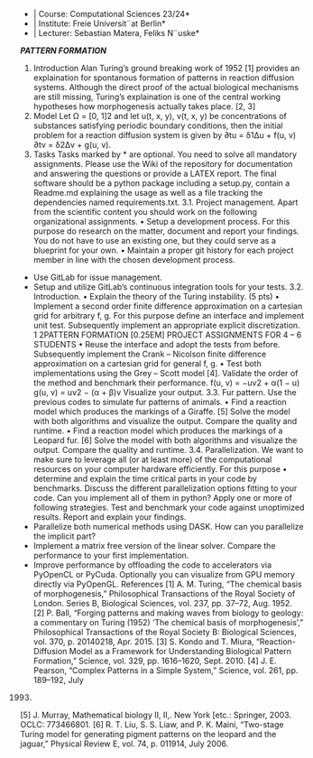 * | Course: Computational Sciences 23/24*
* | Institute: Freie Universit¨at Berlin*
* | Lecturer: Sebastian Matera, Feliks N¨uske*

***PATTERN FORMATION***

1. Introduction
Alan Turing’s ground breaking work of 1952 [1] provides an explaination for
spontanous formation of patterns in reaction diffusion systems. Although the direct
proof of the actual biological mechanisms are still missing, Turing’s explaination is
one of the central working hypotheses how morphogenesis actually takes place. [2, 3]
2. Model
Let Ω = [0, 1]2 and let u(t, x, y), v(t, x, y) be concentrations of substances satisfying periodic boundary conditions, then the initial problem for a reaction diffusion
system is given by
∂tu = δ1∆u + f(u, v)
∂tv = δ2∆v + g(u, v).
3. Tasks
Tasks marked by * are optional. You need to solve all mandatory assignments.
Please use the Wiki of the repository for documentation and answering the questions
or provide a LATEX report. The final software should be a python package including
a setup.py, contain a Readme.md explaining the usage as well as a file tracking the
dependencies named requirements.txt.
3.1. Project management. Apart from the scientific content you should work on
the following organizational assignments.
• Setup a development process. For this purpose do research on the matter,
document and report your findings. You do not have to use an existing
one, but they could serve as a blueprint for your own.
• Maintain a proper git history for each project member in line with the
chosen development process.
* Use GitLab for issue management.
* Setup and utilize GitLab’s continuous integration tools for your tests.
3.2. Introduction.
• Explain the theory of the Turing instability. (5 pts)
• Implement a second order finite difference approximation on a cartesian
grid for arbitrary f, g. For this purpose define an interface and implement
unit test. Subsequently implement an appropriate explicit discretization.
1
2PATTERN FORMATION [0.25EM] PROJECT ASSIGNMENTS FOR 4 – 6 STUDENTS
• Reuse the interface and adopt the tests from before. Subsequently implement the Crank – Nicolson finite difference approximation on a cartesian
grid for general f, g.
• Test both implementations using the Grey – Scott model [4]. Validate the
order of the method and benchmark their performance.
f(u, v) = −uv2 + α(1 − u)
g(u, v) = uv2 − (α + β)v
Visualize your output.
3.3. Fur pattern. Use the previous codes to simulate fur patterns of animals.
• Find a reaction model which produces the markings of a Giraffe. [5] Solve
the model with both algorithms and visualize the output. Compare the
quality and runtime.
• Find a reaction model which produces the markings of a Leopard fur. [6]
Solve the model with both algorithms and visualize the output. Compare
the quality and runtime.
3.4. Parallelization. We want to make sure to leverage all (or at least more) of the
computational resources on your computer hardware efficiently. For this purpose
• determine and explain the time critical parts in your code by benchmarks.
Discuss the different parallelization options fitting to your code. Can you
implement all of them in python?
Apply one or more of following strategies. Test and benchmark your code against
unoptimized results. Report and explain your findings.
* Parallelize both numerical methods using DASK. How can you parallelize
the implicit part?
* Implement a matrix free version of the linear solver. Compare the performance to your first implementation.
* Improve performance by offloading the code to accelerators via PyOpenCL
or PyCuda. Optionally you can visualize from GPU memory directly via
PyOpenGL.
References
[1] A. M. Turing, “The chemical basis of morphogenesis,” Philosophical Transactions of the Royal
Society of London. Series B, Biological Sciences, vol. 237, pp. 37–72, Aug. 1952.
[2] P. Ball, “Forging patterns and making waves from biology to geology: a commentary on Turing
(1952) ‘The chemical basis of morphogenesis’,” Philosophical Transactions of the Royal Society
B: Biological Sciences, vol. 370, p. 20140218, Apr. 2015.
[3] S. Kondo and T. Miura, “Reaction-Diffusion Model as a Framework for Understanding Biological Pattern Formation,” Science, vol. 329, pp. 1616–1620, Sept. 2010.
[4] J. E. Pearson, “Complex Patterns in a Simple System,” Science, vol. 261, pp. 189–192, July
1993.
[5] J. Murray, Mathematical biology II, II,. New York [etc.: Springer, 2003. OCLC: 773466801.
[6] R. T. Liu, S. S. Liaw, and P. K. Maini, “Two-stage Turing model for generating pigment
patterns on the leopard and the jaguar,” Physical Review E, vol. 74, p. 011914, July 2006.
